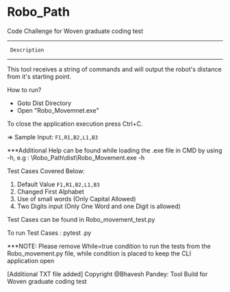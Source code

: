 # Robo_Path
Code Challenge for Woven graduate coding test

****************************************************
     Description
****************************************************


This tool receives a string of commands and will output the robot's distance from it's starting point.

How to run?

- Goto Dist Directory
- Open "Robo_Movemnet.exe"

To close the application execution press Ctrl+C.

=> Sample Input:  `F1,R1,B2,L1,B3`

***Additional Help can be found while loading the .exe file in CMD by using -h, e.g : <Path>\Robo_Path\dist\Robo_Movement.exe -h   

Test Cases Covered Below:

1. Default Value `F1,R1,B2,L1,B3`
2. Changed First Alphabet
3. Use of small words (Only Capital Allowed)
4. Two Digits input (Only One Word and one Digit is allowed)


Test Cases can be found in Robo_movement_test.py

To run Test Cases : pytest <filename>.py

***NOTE: Please remove While=true condition to run the tests from the Robo_movement.py file, while condition is placed to keep the CLI application open

[Additional TXT file added]
Copyright @Bhavesh Pandey: Tool Build for Woven graduate coding test
